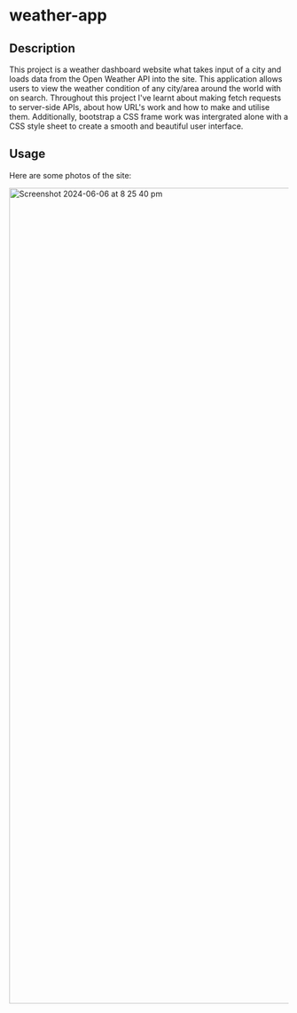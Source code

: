 # weather-app

## Description

This project is a weather dashboard website what takes input of a city and loads data from the Open Weather API into the site. This application allows users to view the weather condition of any city/area around the world with on search. Throughout this project I've learnt about making fetch requests to server-side APIs, about how URL's work and how to make and utilise them. Additionally, bootstrap a CSS frame work was intergrated alone with a CSS style sheet to create a smooth and beautiful user interface. 

## Usage

Here are some photos of the site:

<img width="1470" alt="Screenshot 2024-06-06 at 8 25 40 pm" src="https://github.com/adellemaeocampo/weather-app/assets/152781829/95594daa-1c72-43e4-8821-e417aac19102">

